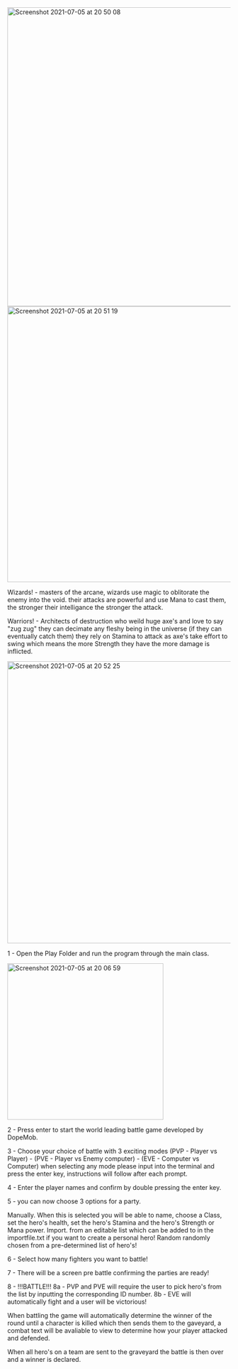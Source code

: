 <img width="673" alt="Screenshot 2021-07-05 at 20 50 08" src="https://user-images.githubusercontent.com/85684784/124513418-b08f8b00-ddd2-11eb-8116-4c5c6a68bcdd.png">

                                                      
<img width="621" alt="Screenshot 2021-07-05 at 20 51 19" src="https://user-images.githubusercontent.com/85684784/124513496-de74cf80-ddd2-11eb-9a1a-72b746a4be0b.png">

                                      
                                          
Wizards! - 
masters of the arcane, wizards use magic to oblitorate the enemy into the void. their attacks are powerful and use Mana to cast them, the stronger their intelligance the stronger the attack. 

Warriors! - 
Architects of destruction who weild huge axe's and love to say "zug zug" they can decimate any fleshy being in the universe (if they can eventually catch them) they rely on Stamina to attack as axe's take effort to swing which means the more Strength they have the more damage is inflicted.
      
      
<img width="635" alt="Screenshot 2021-07-05 at 20 52 25" src="https://user-images.githubusercontent.com/85684784/124513569-fba99e00-ddd2-11eb-918d-864fdf148e21.png">
                                                 
                                                   
                                                   
 1 - Open the Play Folder and run the program through the main class. 
 
 <img width="352" alt="Screenshot 2021-07-05 at 20 06 59" src="https://user-images.githubusercontent.com/85684784/124510855-a4a0ca80-ddcc-11eb-937b-f256185db1ee.png">

2 - Press enter to start the world leading battle game developed by DopeMob.

3 - Choose your choice of battle with 3 exciting modes (PVP - Player vs Player) - (PVE - Player vs Enemy computer) - (EVE - Computer vs Computer)
when selecting any mode please input into the terminal and press the enter key, instructions will follow after each prompt.


4 - Enter the player names and confirm by double pressing the enter key.

5 - you can now choose 3 options for a party.

Manually.
When this is selected you will be able to name, choose a Class, set the hero's health, set the hero's Stamina and the hero's Strength or Mana power.
Import.
from an editable list which can be added to in the importfile.txt if you want to create a personal hero!
Random
randomly chosen from a pre-determined list of hero's!

6 - Select how many fighters you want to battle!

7 - There will be a screen pre battle confirming the parties are ready!

8 - !!!BATTLE!!!
8a - PVP and PVE will require the user to pick hero's from the list by inputting the corresponding ID number.
8b - EVE will automatically fight and a user will be victorious!

When battling the game will automatically determine the winner of the round until a character is killed which then sends them to the gaveyard, a combat text will be avaliable to view to determine how your player attacked and defended.

When all hero's on a team are sent to the graveyard the battle is then over and a winner is declared. 
